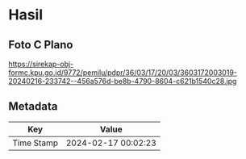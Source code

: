 # Hasil

## Foto C Plano

https://sirekap-obj-formc.kpu.go.id/9772/pemilu/pdpr/36/03/17/20/03/3603172003019-20240216-233742--456a576d-be8b-4790-8604-c621b1540c28.jpg


## Metadata

| Key        | Value               |
| ---------- | ------------------- |
| Time Stamp | 2024-02-17 00:02:23 |



